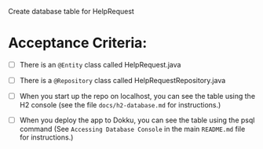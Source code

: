 Create database table for HelpRequest


# Acceptance Criteria:

- [ ] There is an `@Entity` class called HelpRequest.java
- [ ] There is a `@Repository` class called HelpRequestRepository.java
- [ ] When you start up the repo on localhost, you can see the table
      using the H2 console (see the file `docs/h2-database.md` for 
      instructions.)
- [ ] When you deploy the app to Dokku, you can see the table
      using the psql command (See `Accessing Database Console` in the
      main `README.md` file for instructions.)

